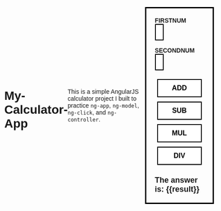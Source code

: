 # My-Calculator-App
This is a simple AngularJS calculator project I built to practice `ng-app`, `ng-model`, `ng-click`, and `ng-controller`.




<!DOCTYPE html>
<html lang="en" ng-app="calcApp">
<head>
  <meta charset="UTF-8">
  <meta name="viewport" content="width=device-width, initial-scale=1.0">
  <title>Responsive AngularJS Calculator</title>
  <script src="angular-1.5.0/angular.min.js"></script>
  <link src="stylesheet" href="design.css">
  <style>
    * {
      box-sizing: border-box;
    }
    body {
      font-family: Arial, sans-serif;
      display: flex;
      justify-content: center;
      align-items: center;
      min-height: 100vh;
      margin: 0;
      padding: 10px;
    }
    .container {
      border: 3px solid black;
      padding: 20px;
      max-width: 500px;
      width: 100%;
    }
    .row {
      margin-bottom: 15px;
    }
    label {
      display: inline-block;
      width: 100px;
      font-weight: bold;
    }
    input {
      width: calc(100% - 110px);
      padding: 8px;
      border: 2px solid black;
      font-size: 16px;
    }
    .buttons {
      display: flex;
      justify-content: space-between;
      flex-wrap: wrap;
      margin-top: 15px;
    }
    button {
      flex: 1 1 22%;
      padding: 10px;
      margin: 5px;
      border: 2px solid black;
      font-size: 16px;
      font-weight: bold;
      background: white;
      cursor: pointer;
    }
    .answer {
      margin-top: 20px;
      font-size: 18px;
      font-weight: bold;
    }

    
    @media (max-width: 500px) {
      label {
        width: 100%;
        margin-bottom: 5px;
      }
      input {
        width: 100%;
      }
    }
  </style>
</head>
<body ng-controller="CalcController">
  <div class="container">
    <div class="row">
      <label for="firstnum">FIRSTNUM</label>
      <input type="number" id="firstnum" ng-model="firstnum">
    </div>
    <div class="row">
      <label for="secondnum">SECONDNUM</label>
      <input type="number" id="secondnum" ng-model="secondnum">
    </div>
    <div class="buttons">
      <button ng-click="add()">ADD</button>
      <button ng-click="sub()">SUB</button>
      <button ng-click="mul()">MUL</button>
      <button ng-click="div()">DIV</button>
    </div>
    <div class="answer">The answer is: {{result}}</div>
  </div>

  <script>
    angular.module('calcApp', [])
      .controller('CalcController', ['$scope', function($scope) {
        $scope.result = "";

        $scope.add = function() {
          $scope.result = Number($scope.firstnum || 0) + Number($scope.secondnum || 0);
        };
        $scope.sub = function() {
          $scope.result = Number($scope.firstnum || 0) - Number($scope.secondnum || 0);
        };
        $scope.mul = function() {
          $scope.result = Number($scope.firstnum || 0) * Number($scope.secondnum || 0);
        };
        $scope.div = function() {
          if ($scope.secondnum == 0) {
            $scope.result = "Cannot divide by zero";
          } else {
            $scope.result = Number($scope.firstnum || 0) / Number($scope.secondnum || 0);
          }
        };
      }]);
  </script>
</body>
</html>
